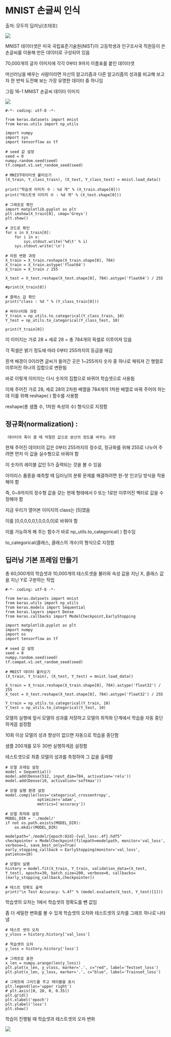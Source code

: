 # MNIST 손글씨 인식

출처: 모두의 딥러닝(조태호)

<img src="https://user-images.githubusercontent.com/54765256/90979051-34f76780-e58d-11ea-9fda-561682a9e442.png">

MNIST 데이터셋은 미국 국립표준기술원(NIST)이 고등학생과 인구조사국 직원등이 쓴 손글씨를 이용해 만든 데이터로 구성되어 있음

70,000개의 글자 이미지에 각각 0부터 9까지 이름표를 붙인 데이터셋

머신러닝을 배우는 사람이라면 자신의 알고리즘과 다른 알고리즘의 성과를 비교해 보고자 한 번씩 도전해 보는 가장 유명한 데이터 중 하나임

그림 16-1 MNIST 손글씨 데이터 이미지

<img src="https://user-images.githubusercontent.com/54765256/90979066-62441580-e58d-11ea-94b5-f5a0e0ef2804.png">

```
#-*- coding: utf-8 -*-

from keras.datasets import mnist
from keras.utils import np_utils

import numpy
import sys
import tensorflow as tf

# seed 값 설정
seed = 0
numpy.random.seed(seed)
tf.compat.v1.set_random_seed(seed)

# MNIST데이터셋 불러오기
(X_train, Y_class_train), (X_test, Y_class_test) = mnist.load_data()

print("학습셋 이미지 수 : %d 개" % (X_train.shape[0]))
print("테스트셋 이미지 수 : %d 개" % (X_test.shape[0]))

# 그래프로 확인
import matplotlib.pyplot as plt
plt.imshow(X_train[0], cmap='Greys')
plt.show()

# 코드로 확인
for x in X_train[0]:
    for i in x:
        sys.stdout.write('%d\t' % i)
    sys.stdout.write('\n')

# 차원 변환 과정
X_train = X_train.reshape(X_train.shape[0], 784)
X_train = X_train.astype('float64')
X_train = X_train / 255

X_test = X_test.reshape(X_test.shape[0], 784).astype('float64') / 255

#print(X_train[0])

# 클래스 값 확인
print("class : %d " % (Y_class_train[0]))

# 바이너리화 과정
Y_train = np_utils.to_categorical(Y_class_train, 10)
Y_test = np_utils.to_categorical(Y_class_test, 10)

print(Y_train[0])
```

이 이미지는 가로 28 × 세로 28 = 총 784개의 픽셀로 이루어져 있음

각 픽셀은 밝기 정도에 따라 0부터 255까지의 등급을 매김

흰색 배경이 0이라면 글씨가 들어간 곳은 1~255까지 숫자 중 하나로 채워져 긴 행렬로 이루어진 하나의 집합으로 변환됨

바로 이렇게 이미지는 다시 숫자의 집합으로 바뀌어 학습셋으로 사용됨

이제 주어진 가로 28, 세로 28의 2차원 배열을 784개의 1차원 배열로 바꿔 주어야 하는데 이를 위해 reshape( ) 함수를 사용함

reshape(총 샘플 수, 1차원 속성의 수) 형식으로 지정함

## 정규화(normalization) :

     데이터의 폭이 클 때 적절한 값으로 분산의 정도를 바꾸는 과정

현재 주어진 데이터의 값은 0부터 255까지의 정수로, 정규화를 위해 255로 나누어 주려면 먼저 이 값을 실수형으로 바꿔야 함

이 숫자의 레이블 값인 5가 출력되는 것을 볼 수 있음



아이리스 품종을 예측할 때 딥러닝의 분류 문제를 해결하려면 원-핫 인코딩 방식을 적용해야 함

즉, 0~9까지의 정수형 값을 갖는 현재 형태에서 0 또는 1로만 이루어진 벡터로 값을 수정해야 함

지금 우리가 열어본 이미지의 class는 [5]였음

이를 [0,0,0,0,0,1,0,0,0,0]로 바꿔야 함

이를 가능하게 해 주는 함수가 바로 np_utils.to_categorical( ) 함수임

to_categorical(클래스, 클래스의 개수)의 형식으로 지정함

## 딥러닝 기본 프레임 만들기

총 60,000개의 학습셋과 10,000개의 테스트셋을 불러와 속성 값을 지닌 X, 클래스 값을 지닌 Y로 구분하는 작업

```
#-*- coding: utf-8 -*-

from keras.datasets import mnist
from keras.utils import np_utils
from keras.models import Sequential
from keras.layers import Dense
from keras.callbacks import ModelCheckpoint,EarlyStopping

import matplotlib.pyplot as plt
import numpy
import os
import tensorflow as tf

# seed 값 설정
seed = 0
numpy.random.seed(seed)
tf.compat.v1.set_random_seed(seed)

# MNIST 데이터 불러오기
(X_train, Y_train), (X_test, Y_test) = mnist.load_data()

X_train = X_train.reshape(X_train.shape[0], 784).astype('float32') / 255
X_test = X_test.reshape(X_test.shape[0], 784).astype('float32') / 255

Y_train = np_utils.to_categorical(Y_train, 10)
Y_test = np_utils.to_categorical(Y_test, 10)
```
모델의 실행에 앞서 모델의 성과를 저장하고 모델의 최적화 단계에서 학습을 자동 중단하게끔 설정함

10회 이상 모델의 성과 향상이 없으면 자동으로 학습을 중단함

샘플 200개를 모두 30번 실행하게끔 설정함

테스트셋으로 최종 모델의 성과를 측정하여 그 값을 출력함

```
# 모델 프레임 설정
model = Sequential()
model.add(Dense(512, input_dim=784, activation='relu'))
model.add(Dense(10, activation='softmax'))

# 모델 실행 환경 설정
model.compile(loss='categorical_crossentropy',
              optimizer='adam',
              metrics=['accuracy'])

# 모델 최적화 설정
MODEL_DIR = './model/'
if not os.path.exists(MODEL_DIR):
    os.mkdir(MODEL_DIR)

modelpath="./model/{epoch:02d}-{val_loss:.4f}.hdf5"
checkpointer = ModelCheckpoint(filepath=modelpath, monitor='val_loss', verbose=1, save_best_only=True)
early_stopping_callback = EarlyStopping(monitor='val_loss', patience=10)

# 모델의 실행
history = model.fit(X_train, Y_train, validation_data=(X_test, Y_test), epochs=30, batch_size=200, verbose=0, callbacks=[early_stopping_callback,checkpointer])

# 테스트 정확도 출력
print("\n Test Accuracy: %.4f" % (model.evaluate(X_test, Y_test)[1]))
```

학습셋의 오차는 1에서 학습셋의 정확도를 뺀 값임

좀 더 세밀한 변화를 볼 수 있게 학습셋의 오차와 테스트셋의 오차를 그래프 하나로 나타냄

```
# 테스트 셋의 오차
y_vloss = history.history['val_loss']

# 학습셋의 오차
y_loss = history.history['loss']

# 그래프로 표현
x_len = numpy.arange(len(y_loss))
plt.plot(x_len, y_vloss, marker='.', c="red", label='Testset_loss')
plt.plot(x_len, y_loss, marker='.', c="blue", label='Trainset_loss')

# 그래프에 그리드를 주고 레이블을 표시
plt.legend(loc='upper right')
# plt.axis([0, 20, 0, 0.35])
plt.grid()
plt.xlabel('epoch')
plt.ylabel('loss')
plt.show()
```

학습이 진행될 때 학습셋과 테스트셋의 오차 변화

<img src="https://user-images.githubusercontent.com/54765256/90979262-fbbff700-e58e-11ea-9047-201fb9c9e9a1.png">























